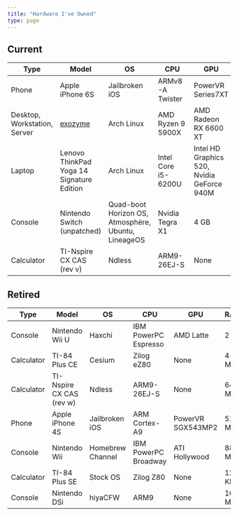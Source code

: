 ```yaml
---
title: "Hardware I've Owned"
type: page
---
```



## Current
| Type | Model | OS | CPU | GPU | RAM |
| --- | --- | --- | --- | --- | --- |
| Phone | Apple iPhone 6S | Jailbroken iOS | ARMv8-A Twister | PowerVR Series7XT | 2 GB |
| Desktop, Workstation, Server | [exozyme](exozy.me) | Arch Linux | AMD Ryzen 9 5900X | AMD Radeon RX 6600 XT | 32 GB |
| Laptop | Lenovo ThinkPad Yoga 14 Signature Edition | Arch Linux | Intel Core i5-6200U | Intel HD Graphics 520, Nvidia GeForce 940M | 8 GB |
| Console | Nintendo Switch (unpatched) | Quad-boot Horizon OS, Atmosphère, Ubuntu, LineageOS | Nvidia Tegra X1 | 4 GB |
| Calculator | TI-Nspire CX CAS (rev v) | Ndless | ARM9-26EJ-S | None | 64 MB |

## Retired
| Type | Model | OS | CPU | GPU | RAM |
| --- | --- | --- | --- | --- | --- |
| Console | Nintendo Wii U | Haxchi | IBM PowerPC Espresso | AMD Latte | 2 GB |
| Calculator | TI-84 Plus CE | Cesium | Zilog eZ80 | None | 4 MB |
| Calculator | TI-Nspire CX CAS (rev w) | Ndless | ARM9-26EJ-S | None | 64 MB |
| Phone | Apple iPhone 4S | Jailbroken iOS | ARM Cortex-A9 | PowerVR SGX543MP2 | 512 MB |
| Console | Nintendo Wii | Homebrew Channel | IBM PowerPC Broadway | ATI Hollywood | 88 MB |
| Calculator | TI-84 Plus SE | Stock OS | Zilog Z80 | None | 128 KB |
| Console | Nintendo DSi | hiyaCFW | ARM9 | None | 16 MB |
